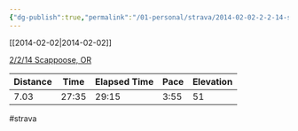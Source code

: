 ```yaml
---
{"dg-publish":true,"permalink":"/01-personal/strava/2014-02-02-2-2-14-scappoose-or/"}
---
```



[[2014-02-02\|2014-02-02]]

[2/2/14 Scappoose, OR](https://www.strava.com/activities/139723482)

| Distance | Time  | Elapsed Time | Pace | Elevation |
| -------- | ----- | ------------ | ---- | --------- |
| 7.03     | 27:35 | 29:15        | 3:55 | 51        |




#strava
